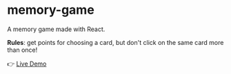 # memory-game

A memory game made with React.

**Rules**: get points for choosing a card, but don't click on the same card more than once!


👉 [Live Demo](https://dima-sheiko.github.io/memory-game/)

